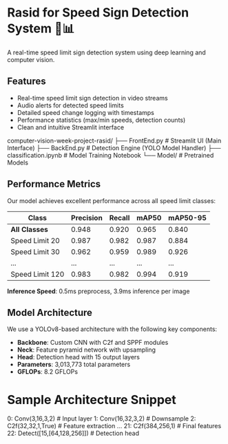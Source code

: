 # Rasid for Speed Sign Detection System 🚗📊


A real-time speed limit sign detection system using deep learning and computer vision.


##  Features
- Real-time speed limit sign detection in video streams
- Audio alerts for detected speed limits
- Detailed speed change logging with timestamps
- Performance statistics (max/min speeds, detection counts)
- Clean and intuitive Streamlit interface


computer-vision-week-project-rasid/
├── FrontEnd.py # Streamlit UI (Main Interface)
├── BackEnd.py # Detection Engine (YOLO Model Handler)
├── classification.ipynb # Model Training Notebook
└── Model/ # Pretrained Models



##  Performance Metrics
Our model achieves excellent performance across all speed limit classes:

| Class             | Precision | Recall | mAP50 | mAP50-95 |
|-------------------|-----------|--------|-------|----------|
| **All Classes**   | 0.948     | 0.920  | 0.965 | 0.840    |
| Speed Limit 20    | 0.987     | 0.982  | 0.987 | 0.884    |
| Speed Limit 30    | 0.962     | 0.959  | 0.989 | 0.926    |
| ...               | ...       | ...    | ...   | ...      |
| Speed Limit 120   | 0.983     | 0.982  | 0.994 | 0.919    |

**Inference Speed**: 0.5ms preprocess, 3.9ms inference per image

## Model Architecture
We use a YOLOv8-based architecture with the following key components:

- **Backbone**: Custom CNN with C2f and SPPF modules
- **Neck**: Feature pyramid network with upsampling
- **Head**: Detection head with 15 output layers
- **Parameters**: 3,013,773 total parameters
- **GFLOPs**: 8.2 GFLOPs

# Sample Architecture Snippet
0: Conv(3,16,3,2)                 # Input layer
1: Conv(16,32,3,2)                # Downsample
2: C2f(32,32,1,True)              # Feature extraction
...
21: C2f(384,256,1)                # Final features
22: Detect([15,[64,128,256]])      # Detection head









